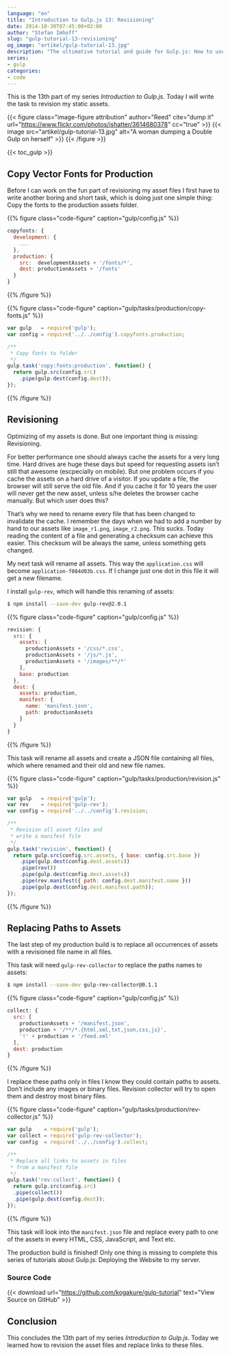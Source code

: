 ```yaml
---
language: "en"
title: "Introduction to Gulp.js 13: Revisioning"
date: 2014-10-30T07:45:00+02:00
author: "Stefan Imhoff"
slug: "gulp-tutorial-13-revisioning"
og_image: "artikel/gulp-tutorial-13.jpg"
description: "The ultimative tutorial and guide for Gulp.js: How to use revisioning to allow long caching of your assets and replace them  with hashed file names, that can be cache busted."
series:
- gulp
categories:
- code
---
```


This is the 13th part of my series *Introduction to Gulp.js*. Today I will write the task to revision my static assets.

{{< figure class="image-figure attribution" author="Reed" cite="dump it" url="https://www.flickr.com/photos/ishatter/3614680378" cc="true" >}}
{{< image src="artikel/gulp-tutorial-13.jpg" alt="A woman dumping a Double Gulp on herself" >}}
{{< /figure >}}

{{< toc_gulp >}}

## Copy Vector Fonts for Production
Before I can work on the fun part of revisioning my asset files I first have to write another boring and short task, which is doing just one simple thing: Copy the fonts to the production assets folder.

{{% figure class="code-figure" caption="gulp/config.js" %}}
```javascript
copyfonts: {
  development: {
    ...
  },
  production: {
    src:  developmentAssets + '/fonts/*',
    dest: productionAssets + '/fonts'
  }
}
```
{{% /figure %}}

{{% figure class="code-figure" caption="gulp/tasks/production/copy-fonts.js" %}}
```javascript
var gulp   = require('gulp');
var config = require('../../config').copyfonts.production;

/**
 * Copy fonts to folder
 */
gulp.task('copy:fonts:production', function() {
  return gulp.src(config.src)
    .pipe(gulp.dest(config.dest));
});
```
{{% /figure %}}

## Revisioning
Optimizing of my assets is done. But one important thing is missing: Revisioning.

For better performance one should always cache the assets for a very long time. Hard drives are huge these days but speed for requesting assets isn’t still that awesome (escpecially on mobile). But one problem occurs if you cache the assets on a hard drive of a visitor. If you update a file, the browser will still serve the old file. And if you cache it for 10 years the user will never get the new asset, unless s/he deletes the browser cache manually. But which user does this?

That’s why we need to rename every file that has been changed to invalidate the cache. I remember the days when we had to add a number by hand to our assets like `image_r1.png`, `image_r2.png`. This sucks. Today reading the content of a file and generating a checksum can achieve this easier. This checksum will be always the same, unless something gets changed.

My next task will rename all assets. This way the `application.css` will become `application-f084d03b.css`. If I change just one dot in this file it will get a new filename.

I install `gulp-rev`, which will handle this renaming of assets:

```bash
$ npm install --save-dev gulp-rev@2.0.1
```

{{% figure class="code-figure" caption="gulp/config.js" %}}
```javascript
revision: {
  src: {
    assets: [
      productionAssets + '/css/*.css',
      productionAssets + '/js/*.js',
      productionAssets + '/images/**/*'
    ],
    base: production
  },
  dest: {
    assets: production,
    manifest: {
      name: 'manifest.json',
      path: productionAssets
    }
  }
}
```
{{% /figure %}}

This task will rename all assets and create a JSON file containing all files, which where renamed and their old and new file names.

{{% figure class="code-figure" caption="gulp/tasks/production/revision.js" %}}
```javascript
var gulp   = require('gulp');
var rev    = require('gulp-rev');
var config = require('../../config').revision;

/**
 * Revision all asset files and
 * write a manifest file
 */
gulp.task('revision', function() {
  return gulp.src(config.src.assets, { base: config.src.base })
    .pipe(gulp.dest(config.dest.assets))
    .pipe(rev())
    .pipe(gulp.dest(config.dest.assets))
    .pipe(rev.manifest({ path: config.dest.manifest.name }))
    .pipe(gulp.dest(config.dest.manifest.path));
});
```
{{% /figure %}}

## Replacing Paths to Assets
The last step of my production build is to replace all occurrences of assets with a revisioned file name in all files.

This task will need `gulp-rev-collector` to replace the paths names to assets:

```bash
$ npm install --save-dev gulp-rev-collector@0.1.1
```

{{% figure class="code-figure" caption="gulp/config.js" %}}
```javascript
collect: {
  src: [
    productionAssets + '/manifest.json',
    production + '/**/*.{html,xml,txt,json,css,js}',
    '!' + production + '/feed.xml'
  ],
  dest: production
}
```
{{% /figure %}}

I replace these paths only in files I know they could contain paths to assets. Don’t include any images or binary files. Revision collector will try to open them and destroy most binary files.

{{% figure class="code-figure" caption="gulp/tasks/production/rev-collector.js" %}}
```javascript
var gulp    = require('gulp');
var collect = require('gulp-rev-collector');
var config  = require('../../config').collect;

/**
 * Replace all links to assets in files
 * from a manifest file
 */
gulp.task('rev:collect', function() {
  return gulp.src(config.src)
  .pipe(collect())
  .pipe(gulp.dest(config.dest));
});
```
{{% /figure %}}

This task will look into the `manifest.json` file and replace every path to one of the assets in every HTML, CSS, JavaScript, and Text etc.

The production build is finished! Only one thing is missing to complete this series of tutorials about Gulp.js: Deploying the Website to my server.

### Source Code

{{< download url="https://github.com/kogakure/gulp-tutorial" text="View Source on GitHub" >}}

## Conclusion
This concludes the 13th part of my series *Introduction to Gulp.js*. Today we learned how to revision the asset files and replace links to these files.
